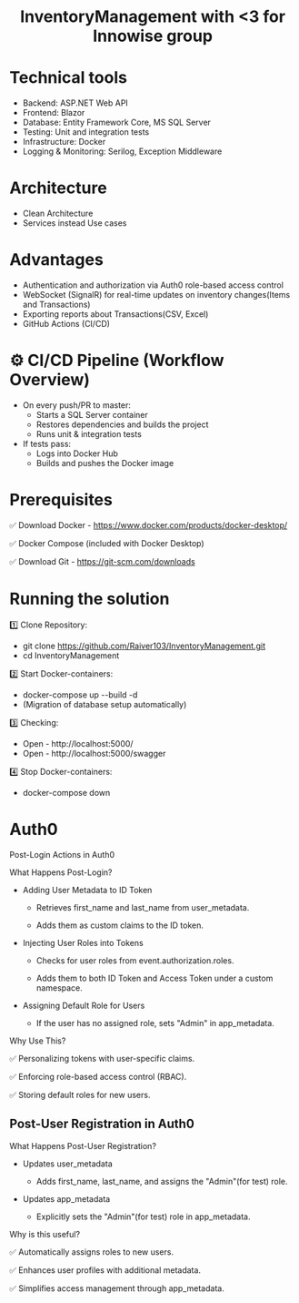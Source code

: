 <h1 align="center">InventoryManagement with <3 for Innowise group</h1>

# Technical tools 
* Backend: ASP.NET Web API
* Frontend: Blazor
* Database: Entity Framework Core, MS SQL Server
* Testing: Unit and integration tests
* Infrastructure: Docker
* Logging & Monitoring: Serilog, Exception Middleware

# Architecture
* Clean Architecture
* Services instead Use cases

# Advantages 
* Authentication and authorization via Auth0 role-based access control
* WebSocket (SignalR) for real-time updates on inventory changes(Items and Transactions)
* Exporting reports about Transactions(CSV, Excel) 
* GitHub Actions (CI/CD)

# ⚙️ CI/CD Pipeline (Workflow Overview)
* On every push/PR to master:
    * Starts a SQL Server container
    * Restores dependencies and builds the project
    * Runs unit & integration tests
* If tests pass:
    * Logs into Docker Hub
    * Builds and pushes the Docker image


# Prerequisites
✅ Download Docker - https://www.docker.com/products/docker-desktop/

✅ Docker Compose (included with Docker Desktop)

✅ Download Git - https://git-scm.com/downloads

# Running the solution
1️⃣ Clone Repository:  
* git clone https://github.com/Raiver103/InventoryManagement.git
* cd InventoryManagement

2️⃣ Start Docker-containers: 
* docker-compose up --build -d
* (Migration of database setup automatically)
  
3️⃣ Checking:
* Open - http://localhost:5000/
* Open - http://localhost:5000/swagger 

4️⃣ Stop Docker-containers: 
* docker-compose down

# Auth0
Post-Login Actions in Auth0

What Happens Post-Login?

* Adding User Metadata to ID Token

    * Retrieves first_name and last_name from user_metadata.

    * Adds them as custom claims to the ID token.

* Injecting User Roles into Tokens

    * Checks for user roles from event.authorization.roles.

    * Adds them to both ID Token and Access Token under a custom namespace.

* Assigning Default Role for Users 

    * If the user has no assigned role, sets "Admin" in app_metadata.

Why Use This?

✅ Personalizing tokens with user-specific claims.

✅ Enforcing role-based access control (RBAC).

✅ Storing default roles for new users.


<h2>Post-User Registration in Auth0</h3>

What Happens Post-User Registration? 

* Updates user_metadata

    * Adds first_name, last_name, and assigns the "Admin"(for test) role.

* Updates app_metadata

    * Explicitly sets the "Admin"(for test) role in app_metadata.

Why is this useful?

✅ Automatically assigns roles to new users.

✅ Enhances user profiles with additional metadata.

✅ Simplifies access management through app_metadata.
